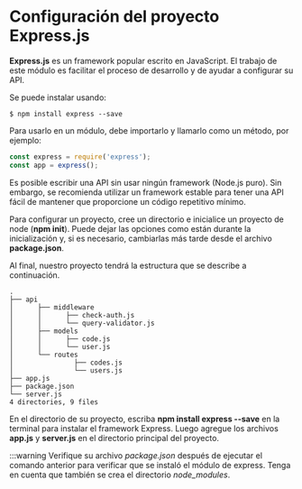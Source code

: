 # Configuración del proyecto Express.js

**Express.js** es un framework popular escrito en JavaScript. El trabajo de este módulo es facilitar el proceso de desarrollo y de ayudar a configurar su API.

Se puede instalar usando: 

    $ npm install express --save

Para usarlo en un módulo, debe importarlo y llamarlo como un método, por ejemplo:
```js
const express = require('express');
const app = express();
```

Es posible escribir una API sin usar ningún framework (Node.js puro). Sin embargo, se recomienda utilizar un framework estable para tener una API fácil de mantener que proporcione un código repetitivo mínimo.

Para configurar un proyecto, cree un directorio e inicialice un proyecto de node (**npm init**). Puede dejar las opciones como están durante la inicialización y, si es necesario, cambiarlas más tarde desde el archivo **package.json**.

Al final, nuestro proyecto tendrá la estructura que se describe a continuación.
```
.
├── api
│      ├── middleware
│      │      ├── check-auth.js
│      │      └── query-validator.js
│      ├── models
│      │      ├── code.js
│      │      └── user.js
│      └── routes
│               ├── codes.js
│               └── users.js
├── app.js
├── package.json
└── server.js
4 directories, 9 files
```

En el directorio de su proyecto, escriba **npm install express --save** en la terminal para instalar el framework Express. Luego agregue los archivos **app.js** y **server.js** en el directorio principal del proyecto.


:::warning
 Verifique su archivo _package.json_ después de ejecutar el comando anterior para verificar que se instaló el módulo de express. Tenga en cuenta que también se crea el directorio _node_modules_.
